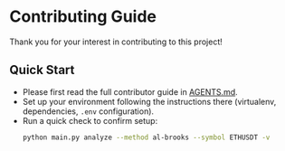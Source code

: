 # Contributing Guide

Thank you for your interest in contributing to this project!

## Quick Start
- Please first read the full contributor guide in [AGENTS.md](./AGENTS.md).  
- Set up your environment following the instructions there (virtualenv, dependencies, `.env` configuration).  
- Run a quick check to confirm setup:
  ```bash
  python main.py analyze --method al-brooks --symbol ETHUSDT -v